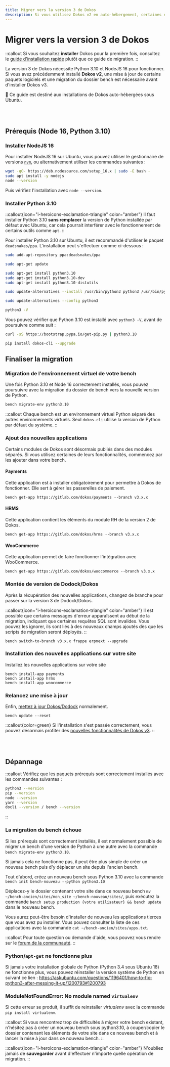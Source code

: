 ```yaml
---
title: Migrer vers la version 3 de Dokos
description: Si vous utilisez Dokos v2 en auto-hébergement, certaines étapes sont requises avant de mettre à jour votre installation vers la version 3 de Dokos.
---
```


# Migrer vers la version 3 de Dokos

::callout
Si vous souhaitez **installer** Dokos pour la première fois, consultez le [guide d'installation rapide](/dodock/installation) plutôt que ce guide de migration.
::

La version 3 de Dokos nécessite Python 3.10 et NodeJS 16 pour fonctionner. Si vous avez précédemment installé **Dokos v2**, une mise à jour de certains paquets logiciels et une migration du dossier bench est nécessaire avant d'installer Dokos v3.

:page_facing_up: Ce guide est destiné aux installations de Dokos auto-hébergées sous Ubuntu.

<br /><br />

## Prérequis (Node 16, Python 3.10)

### Installer NodeJS 16

Pour installer NodeJS 16 sur Ubuntu, vous pouvez utiliser le gestionnaire de versions [`nvm`](https://github.com/nvm-sh/nvm), ou alternativement utiliser les commandes suivantes :

```sh
wget -qO- https://deb.nodesource.com/setup_16.x | sudo -E bash -
sudo apt install -y nodejs
node --version
```

Puis vérifiez l'installation avec `node --version`.

### Installer Python 3.10

::callout{icon="i-heroicons-exclamation-triangle" color="amber"}
Il faut installer Python 3.10 **sans remplacer** la version de Python installée par défaut avec Ubuntu, car cela pourrait interférer avec le fonctionnement de certains outils comme `apt`.
::

Pour installer Python 3.10 sur Ubuntu, il est recommandé d'utiliser le paquet `deadsnakes/ppa`. L'installation peut s'effectuer comme ci-dessous :

```sh
sudo add-apt-repository ppa:deadsnakes/ppa

sudo apt-get update

sudo apt-get install python3.10
sudo apt-get install python3.10-dev
sudo apt-get install python3.10-distutils

sudo update-alternatives --install /usr/bin/python3 python3 /usr/bin/python3.10 1

sudo update-alternatives --config python3

python3 -V
```


Vous pouvez vérifier que Python 3.10 est installé avec `python3 -V`, avant de poursuivre comme suit :

```sh
curl -sS https://bootstrap.pypa.io/get-pip.py | python3.10

pip install dokos-cli --upgrade
```

## Finaliser la migration

### Migration de l'environnement virtuel de votre bench
Une fois Python 3.10 et Node 16 correctement installés, vous pouvez poursuivre avec la migration du dossier de bench vers la nouvelle version de Python.

```sh
bench migrate-env python3.10
```

::callout
Chaque bench est un environnement virtuel Python séparé des autres environnements virtuels. Seul `dokos-cli` utilise la version de Python par défaut du système.
::


### Ajout des nouvelles applications
Certains modules de Dokos sont désormais publiés dans des modules séparés. Si vous utilisez certaines de leurs fonctionnalités, commencez par les ajouter dans votre bench.

#### Payments
Cette application est à installer obligatoirement pour permettre à Dokos de fonctionner.
Elle sert à gérer les passerelles de paiement.
```
bench get-app https://gitlab.com/dokos/payments --branch v3.x.x
```

#### HRMS
Cette application contient les éléments du module RH de la version 2 de Dokos.
```
bench get-app https://gitlab.com/dokos/hrms --branch v3.x.x
```

#### WooCommerce
Cette application permet de faire fonctionner l'intégration avec WooCommerce.
```
bench get-app https://gitlab.com/dokos/woocommerce --branch v3.x.x
```


### Montée de version de Dodock/Dokos
Après la récupération des nouvelles applications, changez de branche pour passer sur la version 3 de Dodock/Dokos.

::callout{icon="i-heroicons-exclamation-triangle" color="amber"}
Il est possible que certains messages d'erreur apparaîssent au début de la migration, indiquant que certaines requêtes SQL sont invalides. Vous pouvez les ignorer, ils sont liés à des nouveaux champs ajoutés dès que les scripts de migration seront déployés.
::

```
bench switch-to-branch v3.x.x frappe erpnext --upgrade
```

### Installation des nouvelles applications sur votre site
Installez les nouvelles applications sur votre site
```
bench install-app payments
bench install-app hrms
bench install-app woocommerce
```

### Relancez une mise à jour
Enfin, [mettez à jour Dokos/Dodock](/dodock/administration/mises-a-jour) normalement.
```
bench update --reset
```

::callout{color=green}
Si l'installation s'est passée correctement, vous pouvez désormais profiter des [nouvelles fonctionnalités de Dokos v3](/dodock/versions/v3.x.x/v3_0_0).
::

<br /><br />

## Dépannage

::callout
Vérifiez que les paquets prérequis sont correctement installés avec les commandes suivantes :
```sh
python3 --version
pip --version
node --version
yarn --version
docli --version / bench --version
```
::

### La migration du bench échoue

Si les prérequis sont correctement installés, il est normalement possible de migrer un bench d'une version de Python à une autre avec la commande `bench migrate-env python3.10`.

Si jamais cela ne fonctionne pas, il peut être plus simple de créer un nouveau bench puis d'y déplacer un site depuis l'ancien bench.

Tout d'abord, créez un nouveau bench sous Python 3.10 avec la commande `bench init bench-nouveau --python python3.10`

Déplacez-y le dossier contenant votre site dans ce nouveau bench `mv ~/bench-ancien/sites/mon_site ~/bench-nouveau/sites/`, puis exécutez la commande `bench setup production {votre utilisateur} && bench update` dans le nouveau bench.

Vous aurez peut-être besoin d'installer de nouveau les applications tierces que vous avez pu installer. Vous pouvez consulter la liste de ces applications avec la commande `cat ~/bench-ancien/sites/apps.txt`.

::callout
Pour toute question ou demande d'aide, vous pouvez vous rendre sur le [forum de la communauté](https://community.dokos.io).
::

### Python/`apt-get` ne fonctionne plus

Si jamais votre installation globale de Python (Python 3.4 sous Ubuntu 18) ne fonctionne plus, vous pouvez réinstaller la version système de Python en suivant ce lien :
<https://askubuntu.com/questions/1196401/how-to-fix-python3-after-messing-it-up/1200793#1200793>

### ModuleNotFoundError: No module named `virtualenv`

Si cette erreur se produit, il suffit de reinstaller *virtualenv* avec la commande `pip install virtualenv`.


::callout
Si vous rencontrez trop de difficultés à migrer votre bench existant, n'hésitez pas à créer un nouveau bench sous python3.10, à couper/copier le dossier contenant les éléments de votre site dans ce nouveau bench et à lancer la mise à jour dans ce nouveau bench.
::

::callout{icon="i-heroicons-exclamation-triangle" color="amber"}
N'oubliez jamais de **sauvegarder** avant d'effectuer n'importe quelle opération de migration.
::